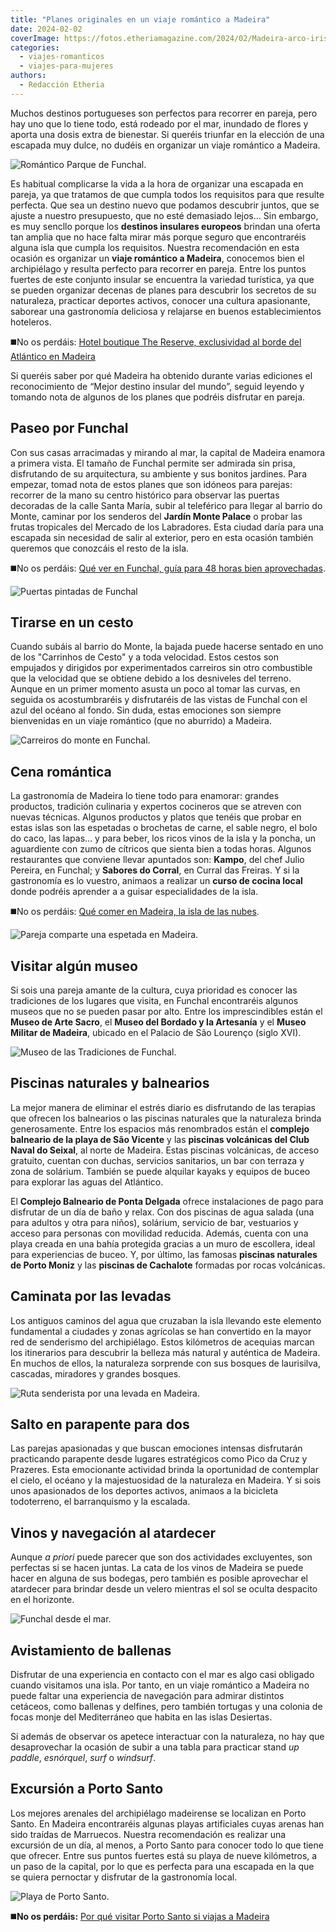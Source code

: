 ```yaml
---
title: "Planes originales en un viaje romántico a Madeira"
date: 2024-02-02
coverImage: https://fotos.etheriamagazine.com/2024/02/Madeira-arco-iris.jpg
categories: 
  - viajes-romanticos
  - viajes-para-mujeres
authors: 
  - Redacción Etheria
---
```


Muchos destinos portugueses son perfectos para recorrer en pareja, pero hay uno que lo 
tiene todo, está rodeado por el mar, inundado de flores y aporta una dosis extra de 
bienestar. Si queréis triunfar en la elección de una escapada muy dulce, no dudéis en 
organizar un viaje romántico a Madeira. 

![Romántico Parque de Funchal.](https://fotos.etheriamagazine.com/2024/02/Funchal-parque-madeira.jpg "Romántico Jardín Monte Palace de Funchal. © Pepa García")

Es habitual complicarse la vida a la hora de organizar una escapada en pareja, ya que 
tratamos de que cumpla todos los requisitos para que resulte perfecta. Que sea un 
destino nuevo que podamos descubrir juntos, que se ajuste a nuestro presupuesto, que no 
esté demasiado lejos… Sin embargo, es muy sencllo porque los **destinos insulares 
europeos** brindan una oferta tan amplia que no hace falta mirar más porque seguro que 
encontraréis alguna isla que cumpla los requisitos. Nuestra recomendación en esta 
ocasión es organizar un **viaje romántico a Madeira**, conocemos bien el archipiélago y 
resulta perfecto para recorrer en pareja. Entre los puntos fuertes de este conjunto 
insular se encuentra la variedad turística, ya que se pueden organizar decenas de planes 
para descubrir los secretos de su naturaleza, practicar deportes activos, conocer una 
cultura apasionante, saborear una gastronomía deliciosa y relajarse en buenos 
establecimientos hoteleros. 

◼️No os perdáis: [Hotel boutique The Reserve, exclusividad al borde del Atlántico en 
Madeira](https://etheriamagazine.com/2023/10/28/the-reserve-hotel-boutique-madeira/) 

Si queréis saber por qué Madeira ha obtenido durante varias ediciones el reconocimiento 
de “Mejor destino insular del mundo”, seguid leyendo y tomando nota de algunos de los 
planes que podréis disfrutar en pareja. 

## Paseo por Funchal

Con sus casas arracimadas y mirando al mar, la capital de Madeira enamora a primera 
vista. El tamaño de Funchal permite ser admirada sin prisa, disfrutando de su 
arquitectura, su ambiente y sus bonitos jardines. Para empezar, tomad nota de estos 
planes que son idóneos para parejas: recorrer de la mano su centro histórico para 
observar las puertas decoradas de la calle Santa María, subir al teleférico para llegar 
al barrio do Monte, caminar por los senderos del **Jardín Monte Palace** o probar las 
frutas tropicales del Mercado de los Labradores. Esta ciudad daría para una escapada sin 
necesidad de salir al exterior, pero en esta ocasión también queremos que conozcáis el 
resto de la isla. 

◼️No os perdáis: [Qué ver en Funchal, guía para 48 horas bien 
aprovechadas](https://etheriamagazine.com/2022/08/08/que-ver-funchal/). 

![Puertas pintadas de Funchal](https://fotos.etheriamagazine.com/2024/02/Funchal-Puertas-pintadas.jpg "Puertas pintadas de Funchal. © Pepa García")

## Tirarse en un cesto

Cuando subáis al barrio do Monte, la bajada puede hacerse sentado en uno de los 
"Carrinhos de Cesto" y a toda velocidad. Estos cestos son empujados y dirigidos por 
experimentados carreiros sin otro combustible que la velocidad que se obtiene debido a 
los desniveles del terreno. Aunque en un primer momento asusta un poco al tomar las 
curvas, en seguida os acostumbraréis y disfrutaréis de las vistas de Funchal con el azul 
del océano al fondo. Sin duda, estas emociones son siempre bienvenidas en un viaje 
romántico (que no aburrido) a Madeira. 

![Carreiros do monte en Funchal.](https://fotos.etheriamagazine.com/2024/02/Funchal-carreiros-do-monte.jpg "Carreiros do monte en Funchal. © Pepa García")

## Cena romántica

La gastronomía de Madeira lo tiene todo para enamorar: grandes productos, tradición 
culinaria y expertos cocineros que se atreven con nuevas técnicas. Algunos productos y 
platos que tenéis que probar en estas islas son las espetadas o brochetas de carne, el 
sable negro, el bolo do caco, las lapas… y para beber, los ricos vinos de la isla y la 
poncha, un aguardiente con zumo de cítricos que sienta bien a todas horas. Algunos 
restaurantes que conviene llevar apuntados son: **Kampo**, del chef Julio Pereira, en 
Funchal; y **Sabores do Corral**, en Curral das Freiras. Y si la gastronomía es lo 
vuestro, animaos a realizar un **curso de cocina local** donde podréis aprender a a 
guisar especialidades de la isla. 

◼️No os perdáis: [Qué comer en Madeira, la isla de las 
nubes](https://etheriamagazine.com/2022/08/30/que-comer-en-madeira/). 

![Pareja comparte una espetada en Madeira.](https://fotos.etheriamagazine.com/2024/02/Madeira-romantica.jpg "Pareja comparte una espetada en Madeira. © Andre Carvalho")

## Visitar algún museo

Si sois una pareja amante de la cultura, cuya prioridad es conocer las tradiciones de 
los lugares que visita, en Funchal encontraréis algunos museos que no se pueden pasar 
por alto. Entre los imprescindibles están el **Museo de Arte Sacro**, el **Museo del 
Bordado y la Artesanía** y el **Museo Militar de Madeira**, ubicado en el Palacio de São 
Lourenço (siglo XVI). 

![Museo de las Tradiciones de Funchal.](https://fotos.etheriamagazine.com/2024/02/Funchal-museo.jpg "Museo de las Tradiciones de Funchal. © Pepa García")

## Piscinas naturales y balnearios

La mejor manera de eliminar el estrés diario es disfrutando de las terapias que ofrecen 
los balnearios o las piscinas naturales que la naturaleza brinda generosamente. Entre 
los espacios más renombrados están el **complejo balneario de la playa de São Vicente** 
y las **piscinas volcánicas del Club Naval do Seixal**, al norte de Madeira. Estas 
piscinas volcánicas, de acceso gratuito, cuentan con duchas, servicios sanitarios, un 
bar con terraza y zona de solárium. También se puede alquilar kayaks y equipos de buceo 
para explorar las aguas del Atlántico. 

El **Complejo Balneario de Ponta Delgada** ofrece instalaciones de pago para disfrutar 
de un día de baño y relax. Con dos piscinas de agua salada (una para adultos y otra para 
niños), solárium, servicio de bar, vestuarios y acceso para personas con movilidad 
reducida. Además, cuenta con una playa creada en una bahía protegida gracias a un muro 
de escollera, ideal para experiencias de buceo. Y, por último, las famosas **piscinas 
naturales de Porto Moniz** y las **piscinas de Cachalote** formadas por rocas 
volcánicas. 

## Caminata por las levadas

Los antiguos caminos del agua que cruzaban la isla llevando este elemento fundamental a 
ciudades y zonas agrícolas se han convertido en la mayor red de senderismo del 
archipiélago. Estos kilómetros de acequias marcan los itinerarios para descubrir la 
belleza más natural y auténtica de Madeira. En muchos de ellos, la naturaleza sorprende 
con sus bosques de laurisilva, cascadas, miradores y grandes bosques. 

![Ruta senderista por una levada en Madeira.](https://fotos.etheriamagazine.com/2024/02/Madeira-ruta-levada.jpg "Ruta senderista por una levada en Madeira. © Pepa García")

## Salto en parapente para dos

Las parejas apasionadas y que buscan emociones intensas disfrutarán practicando 
parapente desde lugares estratégicos como Pico da Cruz y Prazeres. Esta emocionante 
actividad brinda la oportunidad de contemplar el cielo, el océano y la majestuosidad de 
la naturaleza en Madeira. Y si sois unos apasionados de los deportes activos, animaos a 
la bicicleta todoterreno, el barranquismo y la escalada. 

## Vinos y navegación al atardecer

Aunque _a priori_ puede parecer que son dos actividades excluyentes, son perfectas si se 
hacen juntas. La cata de los vinos de Madeira se puede hacer en alguna de sus bodegas, 
pero también es posible aprovechar el atardecer para brindar desde un velero mientras el 
sol se oculta despacito en el horizonte. 

![Funchal desde el mar.](https://fotos.etheriamagazine.com/2024/02/Madeira-arco-iris.jpg "Funchal desde el mar. © Pepa García")

## Avistamiento de ballenas

Disfrutar de una experiencia en contacto con el mar es algo casi obligado cuando 
visitamos una isla. Por tanto, en un viaje romántico a Madeira no puede faltar una 
experiencia de navegación para admirar distintos cetáceos, como ballenas y delfines, 
pero también tortugas y una colonia de focas monje del Mediterráneo que habita en las 
islas Desiertas. 

Si además de observar os apetece interactuar con la naturaleza, no hay que desaprovechar 
la ocasión de subir a una tabla para practicar stand _up paddle_, _esnórquel_, _surf_ o 
_windsurf_. 

## Excursión a Porto Santo

Los mejores arenales del archipiélago madeirense se localizan en Porto Santo. En Madeira 
encontraréis algunas playas artificiales cuyas arenas han sido traídas de Marruecos. 
Nuestra recomendación es realizar una excursión de un día, al menos, a Porto Santo para 
conocer todo lo que tiene que ofrecer. Entre sus puntos fuertes está su playa de nueve 
kilómetros, a un paso de la capital, por lo que es perfecta para una escapada en la que 
se quiera pernoctar y disfrutar de la gastronomía local. 

![Playa de Porto Santo.](https://fotos.etheriamagazine.com/2024/02/Porto-Santo-playa-.jpg "Playa de Porto Santo. © Pepa García")

◼️**No os perdáis:** [Por qué visitar Porto Santo si viajas a 
Madeira](https://etheriamagazine.com/2019/02/05/que-ver-porto-santo-madeira/)
